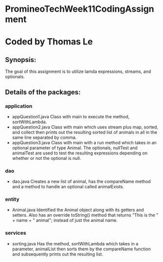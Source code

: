 # PromineoTechWeek11CodingAssignment

# Coded by Thomas Le

## Synopsis:
The goal of this assignment is to utilize lamda expressions, streams, and optionals.

## Details of the packages:

### application
- appQuestion1.java
	Class with main to execute the method, sortWithLambda.
- appQuestion2.java
	Class with main which uses stream plus map, sorted, and collect then prints out the resulting sorted list
	of animals in all in the same line separated by comma.
- appQuestion3.java
	Class with main with a run method which takes in an optional parameter of type Animal. The optionals, nullTest
	and animalTest are used to test the resulting expressions depending on whether or not the optional is null.

### dao
- dao.java
	Creates a new list of animal, has the compareName method and a method to handle an optional called
	animalExists.

### entity
- Animal.java
	Identified the Animal object along with its getters and setters. Also has an override toString() method
	that returns "This is the " + name + " animal"; instead of just the animal name.

### services
- sorting.java
	Has the method, sortWithLambda which takes in a parameter, animalList then sorts them by the
	compareName function and subsequently prints out the resulting list.

